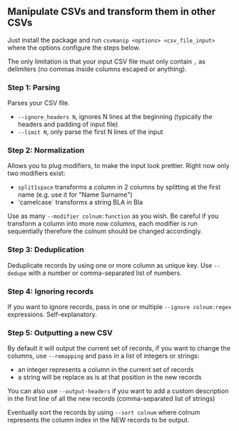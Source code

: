 Manipulate CSVs and transform them in other CSVs
-------------------------------------------------

Just install the package and run `csvmanip <options> <csv_file_input>` where the options configure the steps below.

The only limitation is that your input CSV file must only contain `,` as delimiters (no commas inside columns escaped or anything).

### Step 1: Parsing

Parses your CSV file.

* `--ignore_headers N`, ignores N lines at the beginning (typically the headers and padding of input file)
* `--limit N`, only parse the first N lines of the input

### Step 2: Normalization

Allows you to plug modifiers, to make the input look prettier. Right now only two modifiers exist:

* `split1space` transforms a column in 2 columns by splitting at the first name (e.g. use it for "Name Surname")
* 'camelcase` transforms a string BLA in Bla

Use as many `--modifier colnum:function` as you wish. Be careful if you transform a column into more now columns, each modifier is run sequentially therefore the colnum should be changed accordingly.

### Step 3: Deduplication

Deduplicate records by using one or more column as unique key. Use `--dedupe` with a number or comma-separated list of numbers.

### Step 4: Ignoring records

If you want to ignore records, pass in one or multiple `--ignore colnum:regex` expressions. Self-explanatory.

### Step 5: Outputting a new CSV

By default it will output the current set of records, if you want to change the columns, use `--remapping` and pass in a list of integers or strings:

* an integer represents a column in the current set of records
* a string will be replace as is at that position in the new records

You can also use `--output-headers` if you want to add a custom description in the first line of all the new records (comma-separated list of strings)

Eventually sort the records by using `--sort colnum` where colnum represents the column index in the NEW records to be output.
